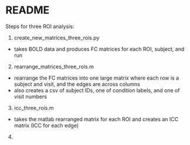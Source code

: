 # README

Steps for three ROI analysis:
1. create_new_matrices_three_rois.py
- takes BOLD data and produces FC matrices for each ROI, subject, and run

2. rearrange_matrices_three_rois.m
- rearrange the FC matrices into one large matrix where each row is a subject and visit, and the edges are across columns
- also creates a csv of subject IDs, one of condition labels, and one of visit numbers

3. icc_three_rois.m
- takes the matlab rearranged matrix for each ROI and creates an ICC matrix (ICC for each edge)

4. 